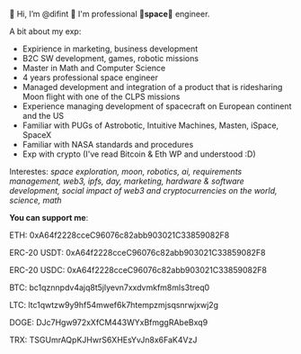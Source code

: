 👋 Hi, I’m @difint
👀 I'm professional 🚀**space**🚀 engineer.

A bit about my exp:
- Expirience in marketing, business development
- B2C SW development, games, robotic missions
- Master in Math and Computer Science 
- 4 years professional space engineer
- Managed development and integration of a product that is ridesharing Moon flight with one of the CLPS missions
- Experience managing development of spacecraft on European continent and the US
- Familiar with PUGs of Astrobotic, Intuitive Machines, Masten, iSpace, SpaceX
- Familiar with NASA standards and procedures
- Exp with crypto (I've read Bitcoin & Eth WP and understood :D)

Interestes: _space exploration, moon, robotics, ai, requirements management, web3, ipfs, day, marketing, hardware & software development, social impact of web3 and cryptocurrencies on the world, science, math_


**You can support me**:

ETH: 0xA64f2228cceC96076c82abb903021C33859082F8

ERC-20 USDT: 0xA64f2228cceC96076c82abb903021C33859082F8

ERC-20 USDC: 0xA64f2228cceC96076c82abb903021C33859082F8

BTC: bc1qznnpdv4ajq8t5jlyevn7xxdvmkfm8mls3treq0

LTC: ltc1qwtzw9y9hf54mwef6k7htempzmjsqsnrwjxwj2g

DOGE: DJc7Hgw972xXfCM443WYxBfmggRAbeBxq9

TRX: TSGUmrAQpKJHwrS6XHEsYvJn8x6FaK4VzJ
